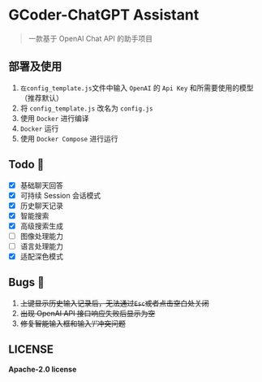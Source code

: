 # GCoder-ChatGPT Assistant

> 一款基于 OpenAI Chat API 的助手项目

## 部署及使用

1. `在config_template.js`文件中输入 `OpenAI` 的 `Api Key` 和所需要使用的模型（推荐默认）
2. 将 `config_template.js` 改名为 `config.js`
3. 使用 `Docker` 进行编译
4. `Docker` 运行
5. 使用 `Docker Compose` 进行运行

## Todo 📝

-   [x] 基础聊天回答
-   [x] 可持续 Session 会话模式
-   [x] 历史聊天记录
-   [x] 智能搜索
-   [x] 高级搜索生成
-   [ ] 图像处理能力
-   [ ] 语言处理能力
-   [x] 适配深色模式

## Bugs 🐛

1. ~~上键显示历史输入记录后，无法通过`Esc`或者点击空白处关闭~~
2. ~~出现 OpenAI API 接口响应失败后显示为空~~
3. ~~修复智能输入框和输入‘/’冲突问题~~

## LICENSE

**Apache-2.0 license**
